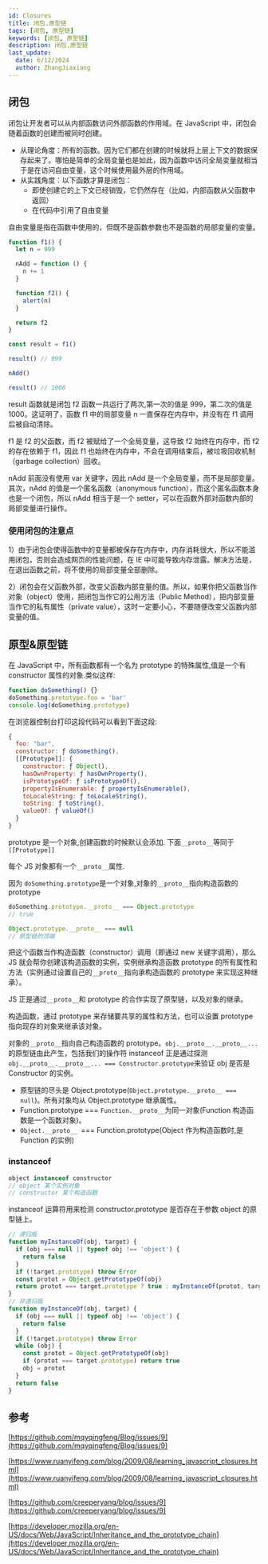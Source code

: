 ```yaml
---
id: Closures
title: 闭包,原型链
tags: [闭包, 原型链]
keywords: [闭包, 原型链]
description: 闭包,原型链
last_update:
  date: 6/12/2024
  author: ZhangJiaxiang
---
```


## 闭包

闭包让开发者可以从内部函数访问外部函数的作用域。在 JavaScript 中，闭包会随着函数的创建而被同时创建。

- 从理论角度：所有的函数。因为它们都在创建的时候就将上层上下文的数据保存起来了。哪怕是简单的全局变量也是如此，因为函数中访问全局变量就相当于是在访问自由变量，这个时候使用最外层的作用域。
- 从实践角度：以下函数才算是闭包：
  - 即使创建它的上下文已经销毁，它仍然存在（比如，内部函数从父函数中返回）
  - 在代码中引用了自由变量

自由变量是指在函数中使用的，但既不是函数参数也不是函数的局部变量的变量。

```ts
function f1() {
  let n = 999

  nAdd = function () {
    n += 1
  }

  function f2() {
    alert(n)
  }

  return f2
}

const result = f1()

result() // 999

nAdd()

result() // 1000
```

result 函数就是闭包 f2 函数一共运行了两次,第一次的值是 999，第二次的值是 1000。这证明了，函数 f1 中的局部变量 n 一直保存在内存中，并没有在 f1 调用后被自动清除。

f1 是 f2 的父函数，而 f2 被赋给了一个全局变量，这导致 f2 始终在内存中，而 f2 的存在依赖于 f1，因此 f1 也始终在内存中，不会在调用结束后，被垃圾回收机制（garbage collection）回收。

nAdd 前面没有使用 var 关键字，因此 nAdd 是一个全局变量，而不是局部变量。其次，nAdd 的值是一个匿名函数（anonymous function），而这个匿名函数本身也是一个闭包，所以 nAdd 相当于是一个 setter，可以在函数外部对函数内部的局部变量进行操作。

### 使用闭包的注意点

1）由于闭包会使得函数中的变量都被保存在内存中，内存消耗很大，所以不能滥用闭包，否则会造成网页的性能问题，在 IE 中可能导致内存泄露。解决方法是，在退出函数之前，将不使用的局部变量全部删除。

2）闭包会在父函数外部，改变父函数内部变量的值。所以，如果你把父函数当作对象（object）使用，把闭包当作它的公用方法（Public Method），把内部变量当作它的私有属性（private value），这时一定要小心，不要随便改变父函数内部变量的值。

## 原型&原型链

在 JavaScript 中，所有函数都有一个名为 prototype 的特殊属性,值是一个有 constructor 属性的对象.类似这样:

```js
function doSomething() {}
doSomething.prototype.foo = 'bar'
console.log(doSomething.prototype)
```

在浏览器控制台打印这段代码可以看到下面这段:

```js
{
  foo: "bar",
  constructor: ƒ doSomething(),
  [[Prototype]]: {
    constructor: ƒ Object(),
    hasOwnProperty: ƒ hasOwnProperty(),
    isPrototypeOf: ƒ isPrototypeOf(),
    propertyIsEnumerable: ƒ propertyIsEnumerable(),
    toLocaleString: ƒ toLocaleString(),
    toString: ƒ toString(),
    valueOf: ƒ valueOf()
  }
}
```

prototype 是一个对象,创建函数的时候默认会添加.
下面`__proto__`等同于`[[Prototype]]`

每个 JS 对象都有一个`__proto__`属性.

因为 `doSomething.prototype`是一个对象,对象的`__proto__`指向构造函数的 prototype

```js
doSomething.prototype.__proto__ === Object.prototype
// true

Object.prototype.__proto__ === null
// 原型链的顶端
```

把这个函数当作构造函数（constructor）调用（即通过 new 关键字调用），那么 JS 就会帮你创建该构造函数的实例，实例继承构造函数 prototype 的所有属性和方法（实例通过设置自己的`__proto__`指向承构造函数的 prototype 来实现这种继承）。

JS 正是通过`__proto__`和 prototype 的合作实现了原型链，以及对象的继承。

构造函数，通过 prototype 来存储要共享的属性和方法，也可以设置 prototype 指向现存的对象来继承该对象。

对象的`__proto__`指向自己构造函数的 prototype。`obj.__proto__.__proto__...`的原型链由此产生，包括我们的操作符 instanceof 正是通过探测`obj.__proto__.__proto__... === Constructor.prototype`来验证 obj 是否是 Constructor 的实例。

- 原型链的尽头是 Object.prototype(`Object.prototype.__proto__ === null`)。所有对象均从 Object.prototype 继承属性。
- Function.prototype === `Function.__proto__`为同一对象(Function 构造函数是一个函数对象)。
- `Object.__proto__ `=== Function.prototype(Object 作为构造函数时,是 Function 的实例)

### instanceof

```js
object instanceof constructor
// object 某个实例对象
// constructor 某个构造函数
```

instanceof 运算符用来检测 constructor.prototype 是否存在于参数 object 的原型链上。

```js
// 递归版
function myInstanceOf(obj, target) {
  if (obj === null || typeof obj !== 'object') {
    return false
  }
  if (!target.prototype) throw Error
  const protot = Object.getPrototypeOf(obj)
  return protot === target.prototype ? true : myInstanceOf(protot, target)
}
// 非递归版
function myInstanceOf(obj, target) {
  if (obj === null || typeof obj !== 'object') {
    return false
  }
  if (!target.prototype) throw Error
  while (obj) {
    const protot = Object.getPrototypeOf(obj)
    if (protot === target.prototype) return true
    obj = protot
  }
  return false
}
```

## 参考

[https://github.com/mqyqingfeng/Blog/issues/9](https://github.com/mqyqingfeng/Blog/issues/9)

[https://www.ruanyifeng.com/blog/2009/08/learning_javascript_closures.html](https://www.ruanyifeng.com/blog/2009/08/learning_javascript_closures.html)

[https://github.com/creeperyang/blog/issues/9](https://github.com/creeperyang/blog/issues/9)

[https://developer.mozilla.org/en-US/docs/Web/JavaScript/Inheritance_and_the_prototype_chain](https://developer.mozilla.org/en-US/docs/Web/JavaScript/Inheritance_and_the_prototype_chain)
